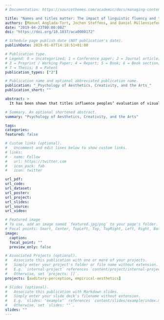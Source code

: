 ```yaml
---
# Documentation: https://sourcethemes.com/academic/docs/managing-content/

title: "Names and titles matter: The impact of linguistic fluency and the affect heuristic on aesthetic and value judgements of music"
authors: [Manuel Anglada-Tort, Jochen Steffens, and Daniel Müllensiefen]
date: "2019-04-23T00:00:00Z"
doi: "https://doi.org/10.1037/aca0000172"

# Schedule page publish date (NOT publication's date).
publishDate: 2019-01-07T14:18:51+01:00

# Publication type.
# Legend: 0 = Uncategorized; 1 = Conference paper; 2 = Journal article;
# 3 = Preprint / Working Paper; 4 = Report; 5 = Book; 6 = Book section;
# 7 = Thesis; 8 = Patent
publication_types: ["2"]

# Publication name and optional abbreviated publication name.
publication: "_Psychology of Aesthetics, Creativity, and the Arts_"
publication_short: ""

abstract: >
  It has been shown that titles influence peoples’ evaluation of visual art. However, the question of whether titles and artist names affect listeners when evaluating music has not yet been investigated. By using two well-known cognitive heuristics, the authors investigated whether names presented with music pieces influenced aesthetic and value judgments of music. Experiment 1 (N = 48) focused on linguistic fluency. The same music excerpts were presented with easy-to-pronounce (fluent) and difficult-to-pronounce (disfluent) names. Experiment 2 (N = 100) studied the affect heuristic. The same music excerpts were presented with positive (e.g., Kiss), negative (e.g., Suicide), and neutral (e.g., Window) titles. In both studies, aesthetic and value judgments of music were significantly influenced by the linguistic manipulation of the names. Participants in Experiment 1 evaluated the same music more positively when presented with fluent names compared to disfluent names. In Experiment 2, presenting the music with negative titles resulted in the lowest judgments. Moreover, music excerpts presented with neutral and negative titles were remembered significantly more often than positive titles. Finally, a comparison of the music presented with and without titles indicated that music excerpts were more liked in the presence of titles than in their absence. The present research shows different ways in which aesthetic and value judgments can be influenced by the names presented with music. Results suggest that like any other human judgment, evaluations of music also rely on heuristic principles that do not necessarily depend on the aesthetic stimuli themselves. (PsycINFO Database Record (c) 2019 APA, all rights reserved).

# Summary. An optional shortened abstract.
summary: "Psychology of Aesthetics, Creativity, and the Arts"

tags:
categories:
featured: false

# Custom links (optional).
#   Uncomment and edit lines below to show custom links.
# links:
# - name: Follow
#   url: https://twitter.com
#   icon_pack: fab
#   icon: twitter

url_pdf:
url_code:
url_dataset:
url_poster:
url_project:
url_slides:
url_source:
url_video:

# Featured image
# To use, add an image named `featured.jpg/png` to your page's folder. 
# Focal points: Smart, Center, TopLeft, Top, TopRight, Left, Right, BottomLeft, Bottom, BottomRight.
image:
  caption:
  focal_point: ""
  preview_only: false

# Associated Projects (optional).
#   Associate this publication with one or more of your projects.
#   Simply enter your project's folder or file name without extension.
#   E.g. `internal-project` references `content/project/internal-project/index.md`.
#   Otherwise, set `projects: []`.
projects: [auditory-perception, empirical-aesthetics]

# Slides (optional).
#   Associate this publication with Markdown slides.
#   Simply enter your slide deck's filename without extension.
#   E.g. `slides: "example"` references `content/slides/example/index.md`.
#   Otherwise, set `slides: ""`.
slides: ""
---
```


